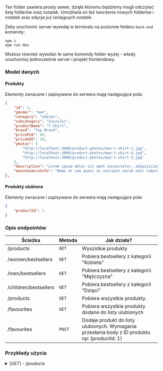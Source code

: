 Ten folder zawiera prosty sewer, dzięki któremu będziemy mogli odczytać listę folderów oraz notatek. Umożliwia on też tworzenie nowych folderów i notatek oraz edycje już isniejących notatek.

Żeby uruchomić server wywołaj w terminalu na poziomie folderu `back-end` komendy:

```command
npm i
npm run dev
```

Możesz również wywołać te same komendy folder wyżej - wtedy uruchomisz jednocześnie server i projekt frontendowy.

### Model danych

#### Produkty

Elementy zwracane i zapisywane do serwera mają następujące pola:

```json
{
    "id": 1,
    "gender": "men",
    "category": "odziez",
    "subcategory": "koszulki",
    "productName": "T-Shirt",
    "brand": "Top Brand",
    "pricePLN": 49,
    "priceUSD": 10,
    "photos": [
        "http://localhost:3000/product-photos/man-t-shirt-1.jpg",
        "http://localhost:3000/product-photos/man-t-shirt-4.jpg",
        "http://localhost:3000/product-photos/man-t-shirt-3.jpg"
    ],
    "description": "Lorem ipsum dolor sit amet consectetur, adipisicing elit. Nulla facilis aperiam, magnam dolorum sit expedita nihil nostrum, voluptates temporibus voluptatum atque ullam molestiae provident dolore eligendi? Esse amet dolore illum.",
    "maintenanceInfo": "Nemo et nam quasi in suscipit earum odit laborum repellat quo dolore rem, sequi eaque sapiente quibu"
},
```

#### Produkty ulubione

Elementy zwracane i zapisywane do serwera mają następujące pola:

```json
{
    "productId": 1
}
```

### Opis endpointów

| Ścieżka               | Metoda | Jak działa?                                                                                    |
| --------------------- | ------ | ---------------------------------------------------------------------------------------------- |
| /products             | `GET`  | Wyszstkie produkty                                                                             |
| /women/bestsellers    | `GET`  | Pobiera bestsellery z kategorii "Kobieta"                                                      |
| /men/bestsellers      | `GET`  | Pobiera bestsellery z kategorii "Mężczyzna"                                                    |
| /children/bestsellers | `GET`  | Pobiera bestsellery z kategorii "Dzięci"                                                       |
| /products             | `GET`  | Pobiera wszystkie produkty.                                                                    |
| /favourites           | `GET`  | Pobiera wszystkie produkty dodane do listy ulubionych                                          |
| /favourites           | `POST` | Dodaje produkt do listy ulubionych. Wymagania przesłania body z ID produktu np: {productId: 1} |

### Przykłady użycia

<details>
 <summary> [GET] - <i>/products</i>  </summary>
<br>
Wywołanie:

```js
fetch('http://localhost:3000/products`)
    .then(res => res.json())
    .console.log(res => res.json());
```

Konsola:

```js
[
    {
        id: 1,
        gender: "men",
        category: "odziez",
        subcategory: "koszulki",
        productName: "T-Shirt",
        brand: "Top Brand",
        pricePLN: 49,
        priceUSD: 10,
        photos: [
            "http://localhost:3000/product-photos/man-t-shirt-1.jpg",
            "http://localhost:3000/product-photos/man-t-shirt-4.jpg",
            "http://localhost:3000/product-photos/man-t-shirt-3.jpg",
        ],
        description:
            "Lorem ipsum dolor sit amet consectetur, adipisicing elit. Nulla facilis aperiam, magnam dolorum sit expedita nihil nostrum, voluptates temporibus voluptatum atque ullam molestiae provident dolore eligendi? Esse amet dolore illum.",
        maintenanceInfo:
            "Nemo et nam quasi in suscipit earum odit laborum repellat quo dolore rem, sequi eaque sapiente quibu",
    },
    {
        id: 2,
        gender: "men",
        category: "odziez",
        subcategory: "koszulki",
        productName: "T-Shirt",
        brand: "Top Brand",
        pricePLN: 49,
        priceUSD: 10,
        photos: [
            "http://localhost:3000/product-photos/man-t-shirt-1.jpg",
            "http://localhost:3000/product-photos/man-t-shirt-4.jpg",
            "http://localhost:3000/product-photos/man-t-shirt-3.jpg",
        ],
        description:
            "Lorem ipsum dolor sit amet consectetur, adipisicing elit. Nulla facilis aperiam, magnam dolorum sit expedita nihil nostrum, voluptates temporibus voluptatum atque ullam molestiae provident dolore eligendi? Esse amet dolore illum.",
        maintenanceInfo:
            "Nemo et nam quasi in suscipit earum odit laborum repellat quo dolore rem, sequi eaque sapiente quibu",
    },
];
```

</details>
